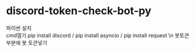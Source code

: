 # discord-token-check-bot-py

파이썬 설치 \
cmd열기 pip install discord / pip install asyncio / pip install request \n
봇토큰 부분에 봇 토큰넣기

